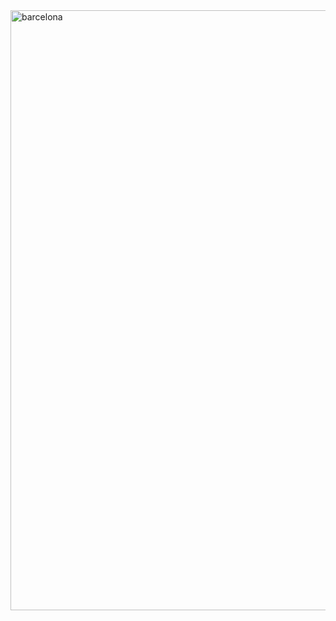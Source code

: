<img width="960" alt="barcelona" src="https://user-images.githubusercontent.com/61084715/105638670-2d0d5d80-5e74-11eb-86c8-110701caa453.png">



